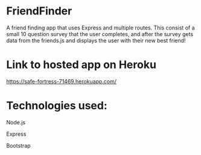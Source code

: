 # FriendFinder

A friend finding app that uses Express and multiple routes. 
This consist of a small 10 question survey that the user completes, and after the survey gets data from the friends.js and displays the user with their new best friend!

# Link to hosted app on Heroku
https://safe-fortress-71469.herokuapp.com/

# Technologies used:
Node.js

Express 

Bootstrap

